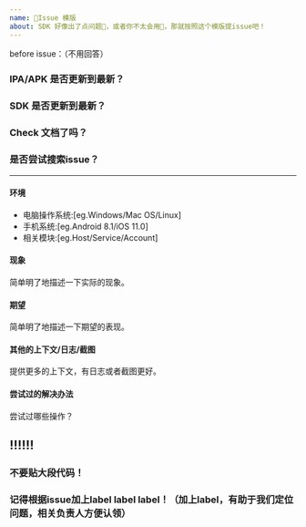 ```yaml
---
name: 📝Issue 模版
about: SDK 好像出了点问题💢，或者你不太会用🤔，那就按照这个模版提issue吧！
---
```

before issue：（不用回答）
### IPA/APK 是否更新到最新？
### SDK 是否更新到最新？
### Check 文档了吗？
### 是否尝试搜索issue？

---

#### 环境
- 电脑操作系统:[eg.Windows/Mac OS/Linux]
- 手机系统:[eg.Android 8.1/iOS 11.0]
- 相关模块:[eg.Host/Service/Account]

#### 现象

简单明了地描述一下实际的现象。

#### 期望

简单明了地描述一下期望的表现。

#### 其他的上下文/日志/截图

提供更多的上下文，有日志或者截图更好。

#### 尝试过的解决办法

尝试过哪些操作？

## ‼️‼️‼️
### 不要贴大段代码！
### 记得根据issue加上label label label！（加上label，有助于我们定位问题，相关负责人方便认领）
